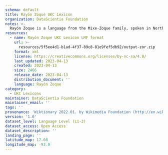 ```yaml
---
schema: default
title: Rayón Zoque UKC Lexicon
organization: DataScientia Foundation
notes: >-
  Rayón Zoque is a language from the Mixe-Zoque family, spoken in North America. The UKC Lexicon of Rayón Zoque is represented as a lexico-semantic network. It consists of words, word senses, synsets, as well as sense-level and synset-level relationships.
resources:
  - name: Rayón Zoque UKC Lexicon LMF format
    url: >-
      resources/5f5ee4d1-b1ad-4f37-89c8-81e9fef5db92/output-zor.zip
    format: xml
    license: https://creativecommons.org/licenses/by-nc-sa/4.0/
    last_updated: 2023-04-13
    created: 2023-04-13
    size: 2466
    release_date: 2023-04-13
    distribution_document: ''
    language: Rayón Zoque
category:
  - UKC Lexicons
maintainer: DataScientia Foundation
maintainer_email: ''
tags: ''
provenance: 'Wiktionary 2022.01. by Wikimedia Foundation (http://en.wiktionary.org); CogNet 2.1 by Khuyagbaatar Batsuren, National University of Mongolia (http://cognet.ukc.disi.unitn.it); Native Languages of the Americas 2021.11. by Laura Redish and Orrin Lewis (http://www.native-languages.org); Princeton WordNet 2.1 by Princeton University (https://wordnet.princeton.edu)'
version: '1.0'
dataset_level: Language Level (L1-2)
dataset_access: Open Access
dataset_description: ''
landing_page: ''
latitude_map: 17.08
longitude_map: -93.0
---
```

